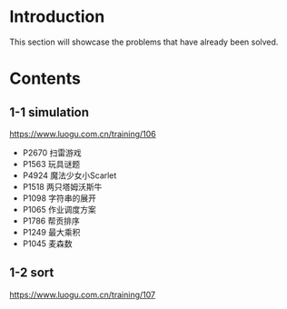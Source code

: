 # Introduction

This section will showcase the problems that have already been solved.

# Contents

## 1-1 simulation

https://www.luogu.com.cn/training/106

- P2670 扫雷游戏 
- P1563 玩具谜题 
- P4924 魔法少女小Scarlet 
- P1518 两只塔姆沃斯牛 
- P1098 字符串的展开 
- P1065 作业调度方案 
- P1786 帮贡排序 
- P1249 最大乘积 
- P1045 麦森数

## 1-2 sort

https://www.luogu.com.cn/training/107